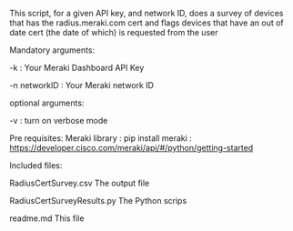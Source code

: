 This script, for a given API key, and network ID, does a survey of devices that has the
radius.meraki.com cert and flags devices that have an out of date cert (the date of which)
is requested from the user

Mandatory arguments:

-k <API KEY>      : Your Meraki Dashboard API Key

-n networkID      : Your Meraki network ID

optional arguments:

-v                : turn on verbose mode

Pre requisites:
Meraki library : pip install meraki : https://developer.cisco.com/meraki/api/#/python/getting-started
 
Included files:

RadiusCertSurvey.csv    The output file

RadiusCertSurveyResults.py     The Python scrips

readme.md               This file
